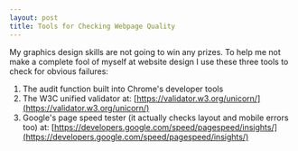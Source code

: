 ```yaml
---
layout: post
title: Tools for Checking Webpage Quality
---
```


My graphics design skills are not going to win any prizes. To help me not make a complete fool of myself at website design I use these three tools to check for obvious failures:

1. The audit function built into Chrome's developer tools
2. The W3C unified validator at: [https://validator.w3.org/unicorn/](https://validator.w3.org/unicorn/)
3. Google's page speed tester (it actually checks layout and mobile errors too) at: [https://developers.google.com/speed/pagespeed/insights/](https://developers.google.com/speed/pagespeed/insights/)
